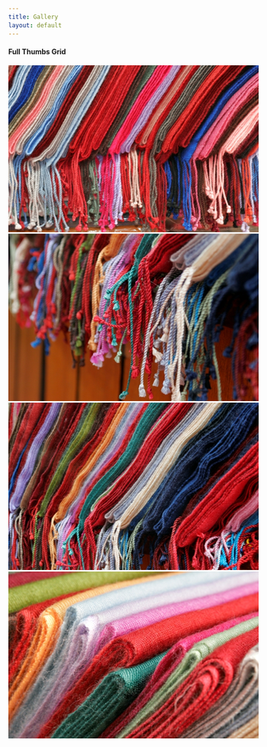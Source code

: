 ```yaml
---
title: Gallery
layout: default
---
```


<h4>Full Thumbs Grid</h4>

<div class="fslider flex-thumb-grid grid-6 bottommargin-sm" data-arrows="false" data-animation="fade" data-thumbs="true">
    <div class="flexslider">
        <div class="slider-wrap">
            <div class="slide" data-thumb="images/2.jpg"><img src="images/2.jpg" alt="Image"></div>
            <div class="slide" data-thumb="images/5.jpg"><img src="images/5.jpg" alt="Image"></div>
            <div class="slide" data-thumb="images/6.jpg"><img src="images/6.jpg" alt="Image"></div>
            <div class="slide" data-thumb="images/7.jpg"><img src="images/7.jpg" alt="Image"></div>
        </div>
    </div>
</div>

